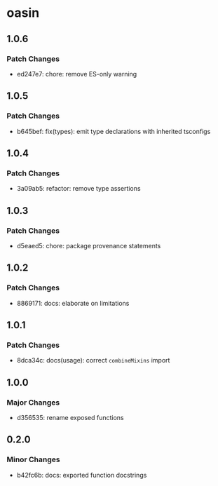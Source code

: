 # oasin

## 1.0.6

### Patch Changes

- ed247e7: chore: remove ES-only warning

## 1.0.5

### Patch Changes

- b645bef: fix(types): emit type declarations with inherited tsconfigs

## 1.0.4

### Patch Changes

- 3a09ab5: refactor: remove type assertions

## 1.0.3

### Patch Changes

- d5eaed5: chore: package provenance statements

## 1.0.2

### Patch Changes

- 8869171: docs: elaborate on limitations

## 1.0.1

### Patch Changes

- 8dca34c: docs(usage): correct `combineMixins` import

## 1.0.0

### Major Changes

- d356535: rename exposed functions

## 0.2.0

### Minor Changes

- b42fc6b: docs: exported function docstrings
